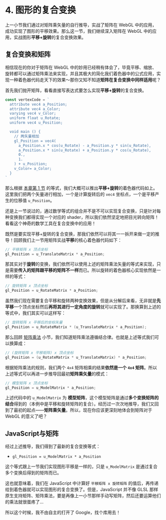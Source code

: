 # 4. 图形的复合变换

上一小节我们通过对矩阵乘矢量的自行推导，实战了矩阵在 WebGL 中的应用，成功实现了图形的平移效果。那么这一节，我们继续深入矩阵在 WebGL 中的应用，实战图形**平移+旋转**的复合变换效果。

## 复合变换和矩阵

相信现在的你对于矩阵在 WebGL 中的妙用已经稍有体会了，毕竟平移、缩放、旋转都可以通过矩阵乘法来实现，并且其极大的简化我们着色器中的公式应用，实现一种着色器代码走天下的效果～那你又知不知道**矩阵在复合变换中同样适用**呢？

首先我们抛开矩阵，看看直接写表达式要怎么实现**平移+旋转**的复合变换。

```js
const vertexCode = `
  attribute vec4 a_Position;
  attribute vec4 a_Color;
  varying vec4 v_Color;
  uniform float u_Rotate;
  uniform vec4 u_Position;

  void main () {
    // 两矢量相加
    gl_Position = vec4(
      a_Position.x * cos(u_Rotate) - a_Position.y * sin(u_Rotate), 
      a_Position.x * sin(u_Rotate) + a_Position.y * cos(u_Rotate), 
      0., 
      1.
    ) + u_Position;
    v_Color= a_Color;
  }
`
```

那么根据 [本章第 1 节](/content/四、WebGL二维动画/1.%20会动的三角形.html) 的等式，我们大概可以推出**平移+旋转**的着色器代码如上。这里我们把两个矢量进行相加，一个是计算旋转后的 `vec4` 坐标点，一个是平移产生的位移值 `u_Position`。

还是上一节说过的，通过数学等式的组合并不是不可以实现复合变换，只是针对每种变换我们都得实现一个对应的 shader，所以我们依然坚定地把目光转向矩阵！看看这个神奇的数学工具在复合变换中的应用！

既然是要实现平移+旋转的复合变换，那我们依然可以将其一一拆开来做一定的推导！回顾我们上一节用矩阵实战**平移**的核心着色器代码如下：

```C
// 平移矩阵 x 顶点坐标
gl_Position = u_TranslateMatrix * a_Position;
```

那其实对于**旋转**的变换，我们依然可以使用上述的矩阵乘法矢量的等式来实现，只是需要**传入的矩阵跟平移的矩阵不一样**而已。所以旋转的着色器核心实现依然是一样的等式：

```C
// 旋转矩阵 x 顶点坐标
gl_Position = u_RotateMatrix * a_Position;
```

虽然我们现在需要复合平移和旋转两种变换效果，但是从分解后来看，无非就是**先平移**一个顶点坐标然后**再将其进行一定角度的旋转**就可以实现了。那换算到上述的等式中，我们其实可以这样写：

```C
// 旋转矩阵 x 平移后的坐标矢量
gl_Position = u_RotateMatrix * (u_TranslateMatrix * a_Position);
```

那么回顾 [矩阵乘法](/content/四、WebGL二维动画/2.%20图形学的数学基础.html#_2-矩阵乘法) 小节，我们知道矩阵乘法遵循结合律。也就是上述等式我们可以换算成：

```C
// (旋转矩阵 x 平移矩阵) x 顶点坐标
gl_Position = (u_RotateMatrix * u_TranslateMatrix) * a_Position;
```

根据矩阵乘法的规则，我们两个 `4x4` 矩阵相乘的结果**依然是一个 `4x4` 矩阵**。所以上述等式可以再进一步推导回最初**矩阵乘矢量**的模式：

```C
// 模型矩阵 x 顶点坐标
gl_Position = u_ModelMatrix * a_Position;
```

上述代码中的 `u_ModelMatrix` 为 **模型矩阵**，这个模型矩阵是通过**多个变换矩阵的结合**得到的（本例中是平移和旋转矩阵的复合）。经历过一次次地推导，我们又回到了最初的起点——**矩阵乘矢量**。所以，现在你应该更深刻地体会到矩阵对于 WebGL 的意义了吧？

## JavaScript与矩阵

经过上述推导，我们得到了最新的复合变换等式：
- `gl_Position = u_ModelMatrix * a_Position`

这个等式跟上一节我们实现图形平移是一样的，只是 `u_ModelMatrix` 是通过复合多个变换后得到的矩阵而已。

这也就意味着，我们在 JavaScript 中计算好 `平移矩阵 x 旋转矩阵` 的值后，再传递给到着色器就可以实现图形的复合变换了。但是，JavaScript 并不像 GLSL 那样原生支持矩阵、矩阵乘法，要是再像上一小节那样手动写矩阵，然后还要运算他们的乘法就很蛋疼了...

所以这个时候，我不由自主的打开了 Google，找个库用去！
